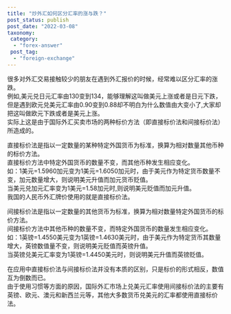 ```yaml
---
title: "炒外汇如何区分汇率的涨与跌？"
post_status: publish
post_date: "2022-03-08"
taxonomy:
 category: 
  - "forex-answer"
 post_tag: 
  - "foreign-exchange"
---
```


很多对外汇交易接触较少的朋友在遇到外汇报价的时候，经常难以区分汇率的涨跌。  
例如,美元兑日元汇率由130变到134，能够理解这叫做美元上涨或者是日元下跌，但是遇到欧元兑美元汇率由0.90变到0.88却不明白为什么数值由大变小了,大家却把这叫做欧元下跌或者是美元上涨。  
实际上这是由于国际外汇买卖市场的两种标价方法（即直接标价法和间接标价法）所造成的。  

直接标价法是指以一定数量的某种特定外国货币为标准，换算为相对数量其他币种的标价方法。  
直接标价方法中特定外国货币的数量不变，而其他币种发生相应变化。  
如：1美元=1.5960加元变为1美元=1.6050加元时，由于美元作为特定货币数量不变，加元数量增大，则说明美元升值而加元货币贬值。  
当美元兑加元汇率变为1美元=1.58加元时,则说明美元贬值而加元升值。  
我国的人民币外汇牌价使用的就是直接标价法。  

间接标价法是指以一定数量的其他货币为标准，换算为相对数量特定外国货币的标价方法。  
间接标价方法中其他币种的数量不变，而特定外国货币的数量发生相应变化。  
如：1英镑=1.4550美元变为1英镑=1.4630美元时，由于美元作为特定货币其数量增大，英镑数值量不变，则说明美元贬值而英镑升值。  
当英镑兑美元汇率变为1英镑=1.4450美元时，则说明美元升值而英镑贬值。  

在应用中直接标价法与间接标价法并没有本质的区别，只是标价的形式相反，数值互为倒数而已。  
由于使用习惯等方面的原因，国际外汇市场上兑美元汇率使用间接标价法的主要有英镑、欧元、澳元和新西兰元等，其他大多数货币兑美元的汇率都使用直接标价法。
